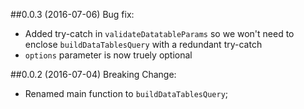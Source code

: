 ##0.0.3 (2016-07-06)
Bug fix:
 - Added try-catch in `validateDatatableParams` so we won't need to enclose `buildDataTablesQuery` with a redundant try-catch
 - `options` parameter is now truely optional

##0.0.2 (2016-07-04)
Breaking Change:
 - Renamed main function to `buildDataTablesQuery`;


